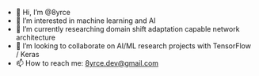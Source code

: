 - 👋 Hi, I’m @8yrce
- 👀 I’m interested in machine learning and AI
- 🌱 I’m currently researching domain shift adaptation capable network architecture 
- 💞️ I’m looking to collaborate on AI/ML research projects with TensorFlow / Keras
- 📫 How to reach me: 8yrce.dev@gmail.com

<!---
8yrce/8yrce is a ✨ special ✨ repository because its `README.md` (this file) appears on your GitHub profile.
You can click the Preview link to take a look at your changes.
--->

